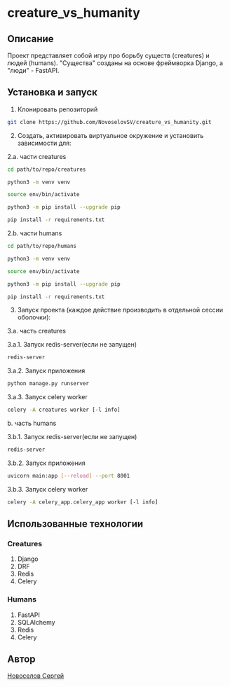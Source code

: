 # creature_vs_humanity
## Описание
Проект представляет собой игру про борьбу существ (creatures) и людей (humans). "Существа" созданы на основе фреймворка Django, а "люди" - FastAPI.
## Установка и запуск
 1. Клонировать репозиторий
```bash
git clone https://github.com/NovoselovSV/creature_vs_humanity.git
```
 2. Создать, активировать виртуальное окружение и установить зависимости для:

 2.a. части creatures
```bash
cd path/to/repo/creatures
```
```bash
python3 -m venv venv
```
```bash
source env/bin/activate
```
```bash
python3 -m pip install --upgrade pip
```
```bash
pip install -r requirements.txt
```

 2.b. части humans
```bash
cd path/to/repo/humans
```
```bash
python3 -m venv venv
```
```bash
source env/bin/activate
```
```bash
python3 -m pip install --upgrade pip
```
```bash
pip install -r requirements.txt
```

 3. Запуск проекта (каждое действие производить в отдельной сессии оболочки):

 3.a. часть creatures

 3.a.1. Запуск redis-server(если не запущен)
```bash
redis-server
```

 3.a.2. Запуск приложения
```bash
python manage.py runserver
```

 3.a.3. Запуск celery worker
```bash
celery -A creatures worker [-l info]
```

 b. часть humans

 3.b.1. Запуск redis-server(если не запущен)
```bash
redis-server
```

 3.b.2. Запуск приложения
```bash
uvicorn main:app [--reload] --port 8001
```

 3.b.3. Запуск celery worker
```bash
celery -A celery_app.celery_app worker [-l info]
```

## Использованные технологии

### Creatures
 1. Django
 2. DRF
 3. Redis
 4. Celery

### Humans
 1. FastAPI
 2. SQLAlchemy
 3. Redis
 4. Celery

## Автор
[Новоселов Сергей](https://github.com/NovoselovSV)
